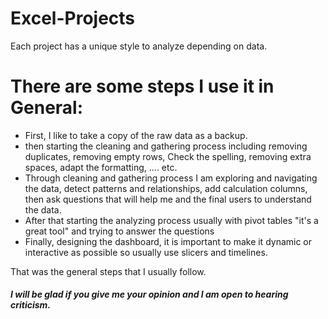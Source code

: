 
# Excel-Projects
Each project has a unique style to analyze depending on data.
<h1>There are some steps I use it in General: </h1> 
<ul>
 <li> First, I like to take a copy of the raw data as a backup.
<li> then starting the cleaning and gathering process including removing duplicates, removing empty rows, Check the spelling, removing extra spaces, adapt the formatting, .... etc.
<li> Through cleaning and gathering process I am exploring and navigating the data, detect patterns and relationships, add calculation columns, then ask questions that will help me and the final users to understand the data.
<li> After that starting the analyzing process usually with pivot tables "it's a great tool" and trying to answer the questions 
<li> Finally, designing the dashboard, it is important to make it dynamic or interactive as possible so usually use slicers and timelines.
</ul>
 That was the general steps that I usually follow.
 <br>
<h5>
I will be glad if you give me your opinion and I am open to hearing criticism.

